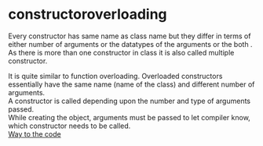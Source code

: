 # constructoroverloading
Every constructor has same name as class name but they differ in terms of either number of arguments or the datatypes of the arguments or the both .
As there is more than one constructor in class it is also called multiple constructor.<br/>

It is quite similar to function overloading.
Overloaded constructors essentially have the same name (name of the class) and different number of arguments.<br/>
A constructor is called depending upon the number and type of arguments passed.<br/>
While creating the object, arguments must be passed to let compiler know, which constructor needs to be called.<br/>
[Way to the code](https://github.com/ASTHA193/constructoroverloading/blob/master/constructoroverloading)
